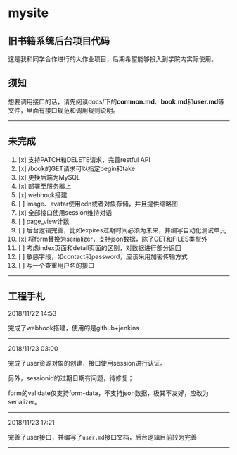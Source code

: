 ﻿# mysite
## 旧书籍系统后台项目代码
这是我和同学合作进行的大作业项目，后期希望能够投入到学院内实际使用。

## 须知
想要调用接口的话，请先阅读docs/下的**common.md**、**book.md**和**user.md**等文件，里面有接口规范和调用规则说明。

---

## 未完成
1. [x] 支持PATCH和DELETE请求，完善restful API
2. [x] /book的GET请求可以指定begin和take
3. [x] 更换后端为MySQL
4. [x] 部署至服务器上
5. [x] webhook搭建
6. [ ] image、avatar使用cdn或者对象存储，并且提供缩略图
7. [x] 全部接口使用session维持对话
8. [ ] page_view计数
9. [ ] 后台逻辑完善，比如expires过期时间必须为未来，并编写自动化测试单元
10. [x] 将form替换为serializer，支持json数据，除了GET和FILES类型外
11. [ ] 考虑index页面和detail页面的区别，对数据进行部分返回
12. [ ] 敏感字段，如contact和password，应该采用加密传输方式
13. [ ] 写一个查重用户名的接口
---

## 工程手札
2018/11/22 14:53

完成了webhook搭建，使用的是github+jenkins

---

2018/11/23 03:00

完成了user资源对象的创建，接口使用session进行认证。

另外，sessionid的过期日期有问题，待修复；

form的validate仅支持form-data，不支持json数据，极其不友好，应改为serializer。

---

2018/11/23 17:21

完善了user接口，并编写了`user.md`接口文档，后台逻辑目前较为完善

---

